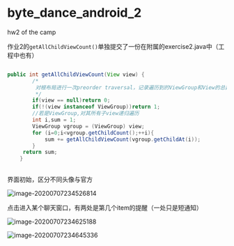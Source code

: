 # byte_dance_android_2
hw2 of the camp

作业2的`getAllChildViewCount()`单独提交了一份在附属的exercise2.java中（工程中也有）

```java

public int getAllChildViewCount(View view) {
        /*
         对根布局进行一次preorder traversal，记录遍历到的ViewGroup和View的总数
         */
        if(view == null)return 0;
        if(!(view instanceof ViewGroup))return 1;
        //若是ViewGroup,对其所有子view递归遍历
        int i,sum = 1;
        ViewGroup vgroup = (ViewGroup) view;
        for (i=0;i<vgroup.getChildCount();++i){
			sum += getAllChildViewCount(vgroup.getChildAt(i));
		}
     return sum;
    }
      
```

界面初始，区分不同头像与官方

![image-20200707234526814](C:\Users\Administrator\Desktop\hw2admit\byte_dance_android_2\README.assets\image-20200707234526814.png)

点击进入某个聊天窗口，有两处是第几个item的提醒（一处只是短通知）

![image-20200707234625188](C:\Users\Administrator\Desktop\hw2admit\byte_dance_android_2\README.assets\image-20200707234625188.png)

![image-20200707234645336](C:\Users\Administrator\Desktop\hw2admit\byte_dance_android_2\README.assets\image-20200707234645336.png)